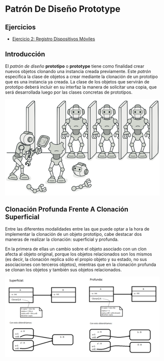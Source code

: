 # Patrón De Diseño Prototype

## Ejercicios
-  [Ejercicio 2: Registro Dispositivos Móviles ](https://github.com/AleS900/Design_Patterns/tree/main/src/main/java/prototype/e2_celulares)

## Introducción
El *patrón de diseño* **prototipo** o **prototype** tiene como finalidad crear nuevos objetos clonando una instancia creada previamente. Este *patrón* especifica la clase de objetos a crear mediante la clonación de un prototipo que es una instancia ya creada. La clase de los objetos que servirán de prototipo deberá incluir en su interfaz la manera de solicitar una copia, que será desarrollada luego por las clases concretas de prototipos.<br/>

![Prototype](https://github.com/AleS900/prueba/blob/master/assets/prototype.png)<br/>

## Clonación Profunda Frente A Clonación Superficial

Entre las diferentes modalidades entre las que puede optar a la hora de implementar la clonación de un objeto prototipo, cabe destacar dos maneras de realizar la clonación: superficial y profunda.<br/>

En la primera de ellas un cambio sobre el objeto asociado con un clon afecta al objeto original, porque los objetos relacionados son los mismos (es decir, la clonación replica sólo el propio objeto y su estado, no sus asociaciones con terceros objetos), mientras que en la clonación profunda se clonan los objetos y también sus objetos relacionados.<br/>

![DeepxSuperficial](https://github.com/AleS900/prueba/blob/master/assets/deepxsuper.png)<br/>
